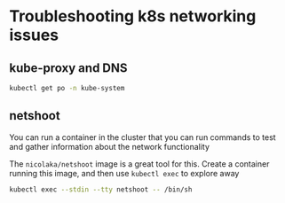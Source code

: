 # Troubleshooting k8s networking issues
## kube-proxy and DNS
```bash
kubectl get po -n kube-system
```
## netshoot
You can run a container in the cluster that you can run commands to test and gather information about the network functionality

The `nicolaka/netshoot` image is a great tool for this. Create a container running this image, and then use `kubectl exec` to explore away
```bash
kubectl exec --stdin --tty netshoot -- /bin/sh
```